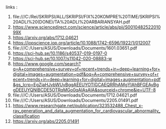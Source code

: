 links :
1. file:///C:/Rei/SKRIPSI/ALL/SKRIPSI/FIX%20KOMPRE%20TIME/SKRIPSI%20ADLI%20(DONE)/TA%20ADLI%20ARBARIANSYAH.pdf
2. https://www.sciencedirect.com/science/article/abs/pii/S001048252201099X
3. https://arxiv.org/abs/1712.04621
4. https://iopscience.iop.org/article/10.1088/1742-6596/1922/1/012007
5. file:///C:/Users/ASUS/Downloads/Documents/1601.03651.pdf
6. https://sci-hub.se/10.1186/s40537-019-0197-0
7. https://sci-hub.se/10.1007/s11042-020-08883-w
8. https://www.google.com/search?q=A+comprehensive+survey+of+recent+trends+in+deep+learning+for+digital+images+augmentation+pdf&oq=A+comprehensive+survey+of+recent+trends+in+deep+learning+for+digital+images+augmentation+pdf&gs_lcrp=EgZjaHJvbWUyBggAEEUYOTIGCAEQRRhAMgYIAhBFGEAyBggDEEUYQNIBCDE5OTRqMGo0qAIAsAIA&sourceid=chrome&ie=UTF-8
9. file:///C:/Users/ASUS/Downloads/Documents/1712.04621.pdf
10. file:///C:/Users/ASUS/Downloads/Documents/2205.01491.pdf
11. https://www.researchgate.net/publication/323532488_Chest_x-ray_generation_and_data_augmentation_for_cardiovascular_abnormality_classification
12. https://arxiv.org/abs/2205.01491